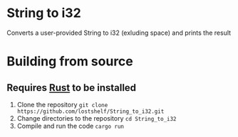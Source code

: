 # String to i32
Converts a user-provided String to i32 (exluding space) and prints the result

# Building from source
## Requires [Rust](https://www.rust-lang.org/tools/install) to be installed
  1. Clone the repository
    `git clone https://github.com/lostshelf/String_to_i32.git`
  3. Change directories to the repository
     `cd String_to_i32`
  4. Compile and run the code
     `cargo run`
